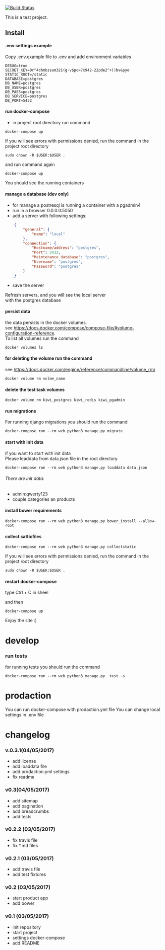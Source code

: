 [![Build Status](https://travis-ci.org/audiua/django_test_task.svg?branch=master)](https://travis-ci.org/audiua/django_test_task)

This is a test project.

## Install

#### .env settings example
Copy .env.example file to .env and add environment variables

```commandline
DEBUG=true
SECRET_KEY=0r^4chmbzsum32i(g-v$pc=7x942-22pde2^+))bv&pyo
STATIC_ROOT=/static
DATABASE=postgres
DB_NAME=postgres
DB_USER=postgres
DB_PASS=postgres
DB_SERVICE=postgres
DB_PORT=5432
```

#### run docker-compose
+ in project root directory run command 
```commandline
docker-compose up
```
If you will see errors with permissions denied, run the command in the project root directory
```commandline
sudo chown -R $USER:$USER .
```
and run command again
```commandline
docker-compose up
```
You should see the running containers

#### manage a database (dev only)
+ for manage a postresql is running a container with a pgadmin4
+ run in a browser 0.0.0.0:5050
+ add a server with following settings:
```json
    {
        "general": {
            "name": "local"
        },
        "connection": {
            "Hostname/address": "postgres",
            "Port": 5432,
            "Maintenance database": "postgres",
            "Username": "postgres",
            "Password": "postgres"
        }
    }
```
+ save the server

Refresh servers, and you will see the local server  
with the postgres database

#### persist data
the data persists in the docker volumes.  
see https://docs.docker.com/compose/compose-file/#volume-configuration-reference.  
To list all volumes run the command
```commandline
docker volumes ls
```
#### for deleting the volume run the command
see https://docs.docker.com/engine/reference/commandline/volume_rm/  
```commandline
docker volume rm volme_name
```
#### delete the test task volumes
```commandline
docker volume rm kiwi_postgres kiwi_redis kiwi_pgadmin
```

#### run migrations
For running django migrations you should run the command
```commandline
docker-compose run --rm web python3 manage.py migrate
```

#### start with init data
if you want to start with init data  
Please leaddata from data.json file in the root directory
```commandline
docker-compose run --rm web python3 manage.py loaddata data.json
```
###### There are init data:
+ admin:qwerty123
+ couple categories an products  


#### install bower requirements
```commandline
docker-compose run --rm web python3 manage.py bower_install --allow-root
```
#### collect satticfiles
```commandline
docker-compose run --rm web python3 manage.py collectstatic
```
If you will see errors with permissions denied, run the command in the project root directory
```commandline
sudo chown -R $USER:$USER .
```

#### restart docker-compose
type Ctrl + C in sheel 

and then
```commandline
docker-compose up
```

Enjoy the site :)

# develop

### run tests
for running tests you should run the command
```commandline
docker-compose run --rm web python3 manage.py  test -s
```

# prodaction
You can run docker-compose with prodaction.yml file
You can change local settings in .env file

# changelog

### v.0.3.1(04/05/2017)
+ add license
+ add loaddata file
+ add prodaction.yml settings
+ fix readme

### v0.3(04/05/2017)
+ add sitemap
+ add pagination
+ add breadcrumbs
+ add tests

### v0.2.2 (03/05/2017)
+ fix travis file
+ fix *.md files

### v0.2.1 (03/05/2017)
+ add travis file
+ add test fixtures

### v0.2 (03/05/2017)
+ start product app
+ add bower

### v0.1 (03/05/2017)
+ init repository
+ start project
+ settings docker-compose
+ add README